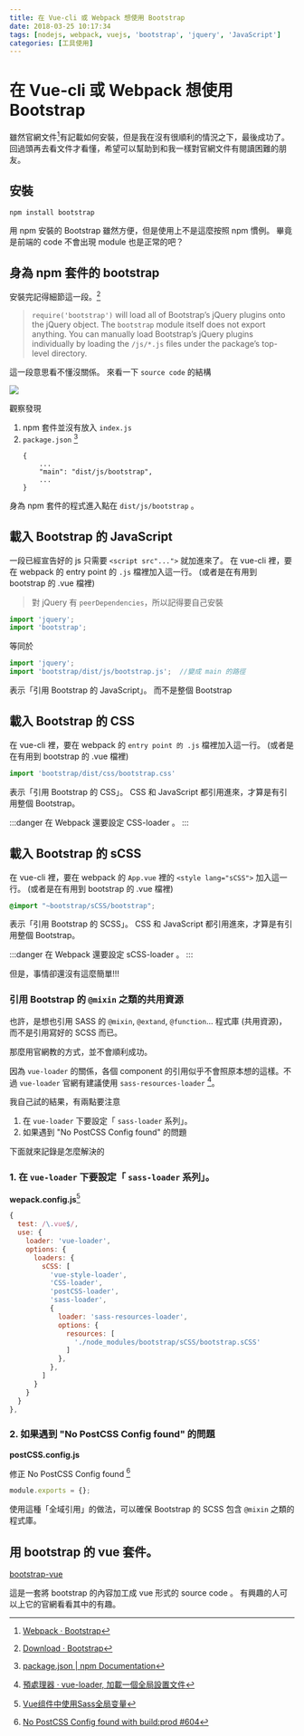 ```yaml
---
title: 在 Vue-cli 或 Webpack 想使用 Bootstrap
date: 2018-03-25 10:17:34
tags: [nodejs, webpack, vuejs, 'bootstrap', 'jquery', 'JavaScript']
categories: [工具使用]
---
```

# 在 Vue-cli 或 Webpack 想使用 Bootstrap

雖然官網文件[^webpack-bootstrap]有記載如何安裝，但是我在沒有很順利的情況之下，最後成功了。
回過頭再去看文件才看懂，希望可以幫助到和我一樣對官網文件有閱讀困難的朋友。

## 安裝

```shell
npm install bootstrap
```

用 npm 安裝的 Bootstrap 雖然方便，但是使用上不是這麼按照 npm 慣例。
畢竟是前端的 code 不會出現 module 也是正常的吧？

## 身為 npm 套件的 bootstrap

安裝完記得細節這一段。[^download-bootstrap]

> `require('bootstrap')` will load all of Bootstrap’s jQuery plugins onto the jQuery object. The `bootstrap` module itself does not export anything. You can manually load Bootstrap’s jQuery plugins individually by loading the `/js/*.js` files under the package’s top-level directory.

這一段意思看不懂沒關係。
來看一下 `source code` 的結構

![](https://i.imgur.com/OTDtlEp.png)

觀察發現

1. npm 套件並沒有放入 `index.js`
2. `package.json` [^npm-package.json]
    ```
    {
        ...
        "main": "dist/js/bootstrap",
        ...    
    }
    ```
身為 npm 套件的程式進入點在 `dist/js/bootstrap` 。

## 載入 Bootstrap 的 JavaScript

一段已經宣告好的 js 只需要 `<script src"...">` 就加進來了。
在 vue-cli 裡，要在 webpack 的 entry point 的 `.js` 檔裡加入這一行。
(或者是在有用到 bootstrap 的 .vue 檔裡)

> 對 jQuery 有 `peerDependencies`，所以記得要自己安裝

```javascript
import 'jquery';
import 'bootstrap';
```

等同於

```javascript
import 'jquery';
import 'bootstrap/dist/js/bootstrap.js';  //變成 main 的路徑
```

表示「引用 Bootstrap 的 JavaScript」。
而不是整個 Bootstrap

## 載入 Bootstrap 的 CSS

在 vue-cli 裡，要在 webpack 的 `entry point 的 .js` 檔裡加入這一行。
(或者是在有用到 bootstrap 的 .vue 檔裡)

```javascript
import 'bootstrap/dist/css/bootstrap.css'
```

表示「引用 Bootstrap 的 CSS」。
CSS 和 JavaScript 都引用進來，才算是有引用整個 Bootstrap。

:::danger
在 Webpack 還要設定 CSS-loader 。
:::

## 載入 Bootstrap 的 sCSS

在 vue-cli 裡，要在 webpack 的 `App.vue` 裡的 `<style lang="sCSS">` 加入這一行。
(或者是在有用到 bootstrap 的 .vue 檔裡)

```sCSS
@import "~bootstrap/sCSS/bootstrap";
```

表示「引用 Bootstrap 的 SCSS」。
CSS 和 JavaScript 都引用進來，才算是有引用整個 Bootstrap。

:::danger
在 Webpack 還要設定 sCSS-loader 。
:::

但是，事情卻還沒有這麼簡單!!!

### 引用 Bootstrap 的 `@mixin` 之類的共用資源

也許，是想也引用 SASS 的 `@mixin`, `@extand`, `@function`... 程式庫 (共用資源)，而不是引用寫好的 SCSS 而已。

那麼用官網教的方式，並不會順利成功。

因為 `vue-loader` 的關係，各個 component 的引用似乎不會照原本想的這樣。不過 `vue-loader` 官網有建議使用 `sass-resources-loader` [^vue-loader-sass-resources-loader]。

我自己試的結果，有兩點要注意

1. 在 `vue-loader` 下要設定「 `sass-loader` 系列」。
2. 如果遇到 "No PostCSS Config found" 的問題

下面就來記錄是怎麼解決的

### 1. 在 `vue-loader` 下要設定「 `sass-loader` 系列」。

**wepack.config.js**[^webpackconfig-setup-sass-resources-loader]

```javascript
{
  test: /\.vue$/,
  use: {
    loader: 'vue-loader',
    options: {
      loaders: {
        sCSS: [
          'vue-style-loader',
          'CSS-loader',
          'postCSS-loader',
          'sass-loader',
          {
            loader: 'sass-resources-loader',
            options: {
              resources: [
                './node_modules/bootstrap/sCSS/bootstrap.sCSS'
              ]
            },
          },
        ]
      }
    }
  }
},
```

### 2. 如果遇到 "No PostCSS Config found" 的問題

**postCSS.config.js**

修正 No PostCSS Config found [^fix-postCSS-config]

```javascript
module.exports = {};
```

使用這種「全域引用」的做法，可以確保 Bootstrap 的 SCSS 包含 `@mixin` 之類的程式庫。

## 用 bootstrap 的 vue 套件。

[bootstrap-vue](https://bootstrap-vue.js.org/docs)

這是一套將 bootstrap 的內容加工成 vue 形式的 source code 。
有興趣的人可以上它的官網看看其中的有趣。

[^download-bootstrap]: [Download · Bootstrap](https://getbootstrap.com/docs/4.0/getting-started/download/#npm)

[^npm-package.json]: [package.json | npm Documentation](https://docs.npmjs.com/files/package.json#main)

[^webpack-bootstrap]: [Webpack · Bootstrap](https://getbootstrap.com/docs/4.0/getting-started/webpack/)

[^vue-loader-sass-resources-loader]: [預處理器 · vue-loader, 加載一個全局設置文件](https://vue-loader.vuejs.org/zh-cn/configurations/pre-processors.html)

[^webpackconfig-setup-sass-resources-loader]: [Vue组件中使用Sass全局变量](https://xiaogliu.github.io/2017/09/09/use-sass-global-variables-in-every-vue-components/)

[^fix-postCSS-config]: [No PostCSS Config found with build:prod #604](https://github.com/akveo/ngx-admin/issues/604#issuecomment-271974780)
